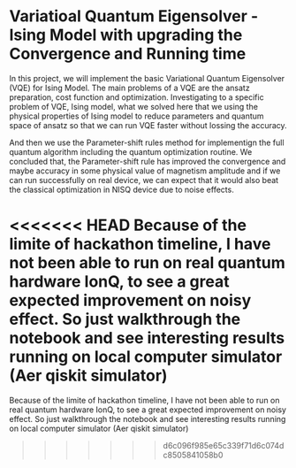 # Variatioal Quantum Eigensolver - Ising Model with upgrading the Convergence and Running time
In this project, we will implement the basic Variational Quantum Eigensolver (VQE) for Ising Model. The main problems of a VQE are the ansatz preparation, cost function and optimization. Investigating to a specific problem of VQE, Ising model, what we solved here that we using the physical properties of Ising model to reduce parameters and quantum space of ansatz so that we can run VQE faster without lossing the accuracy. 

And then we use the Parameter-shift rules method for implementign the full quantum algorithm including the quantum optimization routine. We concluded that, the Parameter-shift rule has improved the convergence and maybe accuracy in some physical value of magnetism amplitude and if we can run successfully on real device, we can expect that it would also beat the classical optimization in NISQ device due to noise effects.

<<<<<<< HEAD
Because of the limite of hackathon timeline, I have not been able to run on real quantum hardware IonQ, to see a great expected improvement on noisy effect. So just walkthrough the notebook and see interesting results running on local computer simulator (Aer qiskit simulator)
=======
Because of the limite of hackathon timeline, I have not been able to run on real quantum hardware IonQ, to see a great expected improvement on noisy effect. So just walkthrough the notebook and see interesting results running on local computer simulator (Aer qiskit simulator)
>>>>>>> d6c096f985e65c339f71d6c074dc8505841058b0
